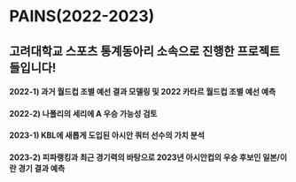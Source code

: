 # PAINS(2022-2023)
고려대학교 스포츠 통계동아리 소속으로 진행한 프로젝트들입니다!
----
#### 2022-1) 과거 월드컵 조별 예선 결과 모델링 및 2022 카타르 월드컵 조별 예선 예측

#### 2022-2) 나폴리의 세리에 A 우승 가능성 검토

#### 2023-1) KBL에 새롭게 도입된 아시안 쿼터 선수의 가치 분석

#### 2023-2) 피파랭킹과 최근 경기력의 바탕으로 2023년 아시안컵의 우승 후보인 일본/이란 경기 결과 예측

